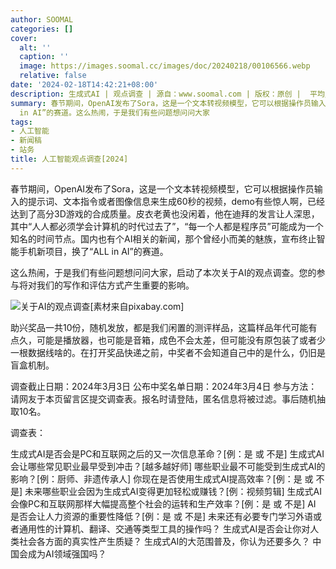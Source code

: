 ```yaml
---
author: SOOMAL
categories: []
cover:
  alt: ''
  caption: ''
  image: https://images.soomal.cc/images/doc/20240218/00106566.webp
  relative: false
date: '2024-02-18T14:42:21+08:00'
description: 生成式AI | 观点调查 | 源自：www.soomal.com | 版权：原创 |  平均/总评分：08.70/200
summary: 春节期间，OpenAI发布了Sora，这是一个文本转视频模型，它可以根据操作员输入的提示词、文本指令或者图像信息来生成60秒的视频，demo有些惊人啊，已经达到了高分3D游戏的合成质量。皮衣老黄也没闲着，他在迪拜的发言让人深思，其中“人人都必须学会计算机的时代过去了”，“每一个人都是程序员”可能成为一个知名的时间节点。国内也有个AI相关的新闻，那个曾经小而美的魅族，宣布终止智能手机新项目，换了“ALL
  in AI”的赛道。这么热闹，于是我们有些问题想问问大家
tags:
- 人工智能
- 新闻稿
- 站务
title: 人工智能观点调查[2024]
---
```


春节期间，OpenAI发布了Sora，这是一个文本转视频模型，它可以根据操作员输入的提示词、文本指令或者图像信息来生成60秒的视频，demo有些惊人啊，已经达到了高分3D游戏的合成质量。皮衣老黄也没闲着，他在迪拜的发言让人深思，其中“人人都必须学会计算机的时代过去了”，“每一个人都是程序员”可能成为一个知名的时间节点。国内也有个AI相关的新闻，那个曾经小而美的魅族，宣布终止智能手机新项目，换了“ALL in AI”的赛道。

这么热闹，于是我们有些问题想问问大家，启动了本次关于AI的观点调查。您的参与将对我们的写作和评估方式产生重要的影响。

![关于AI的观点调查[素材来自pixabay.com]](https://images.soomal.cc/images/doc/20240218/00106566.webp)




助兴奖品一共10份，随机发放，都是我们闲置的测评样品，这篇样品年代可能有点久，可能是播放器，也可能是音箱，成色不会太差，但可能没有原包装了或者少一根数据线啥的。在打开奖品快递之前，中奖者不会知道自己中的是什么，仍旧是盲盒机制。



调查截止日期：2024年3月3日
公布中奖名单日期：2024年3月4日
参与方法：请网友于本页留言区提交调查表。报名时请登陆，匿名信息将被过滤。事后随机抽取10名。


调查表：


生成式AI是否会是PC和互联网之后的又一次信息革命？[例：是 或 不是]
生成式AI会让哪些常见职业最早受到冲击？[越多越好师]
哪些职业最不可能受到生成式AI的影响？[例：厨师、非遗传承人]
你现在是否使用生成式AI提高效率？[例：是 或 不是]
未来哪些职业会因为生成式AI变得更加轻松或赚钱？[例：视频剪辑]
生成式AI会像PC和互联网那样大幅提高整个社会的运转和生产效率？[例：是 或 不是]
AI 是否会让人力资源的重要性降低？[例：是 或 不是]
未来还有必要专门学习外语或者通用性的计算机、翻译、交通等类型工具的操作吗？
生成式AI是否会让你对人类社会各方面的真实性产生质疑？
生成式AI的大范围普及，你认为还要多久？
中国会成为AI领域强国吗？
